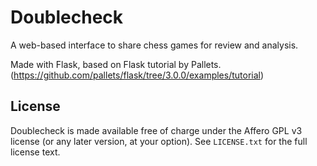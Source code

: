 # Doublecheck

A web-based interface to share chess games for review and analysis.

Made with Flask, based on Flask tutorial by Pallets. (https://github.com/pallets/flask/tree/3.0.0/examples/tutorial)

## License

Doublecheck is made available free of charge under the Affero GPL v3 license (or any later version, at your option). See `LICENSE.txt` for the full license text.
